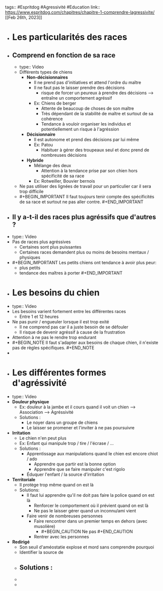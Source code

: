 tags:: #Espritdog #Agressivité #Education 
link:: https://www.espritdog.com/chapitres/chapitre-1-comprendre-lagressivite/
[[Feb 26th, 2023]]

- # Les particularités des races
- ## Comprend en fonction de sa race
	- type:: Video
	- Différents types de chiens
		- **Non-décisionnaires**
			- Il ne prend pas d'initiatives et attend l'ordre du maître
			- Il ne faut pas le laisser prendre des décisions
				- risque de forcer un peureux à prendre des décisions --> entraîne un comportement agréssif
			- Ex: Chiens de berger
				- Attente de beaucoup de choses de son maître
				- Très dépendant de la stabilité de maître et surtout de sa cohérence
				- Tendance à vouloir organiser les individus et potentiellement un risque à l'agréssion
		- **Décisionnaire**
			- Il est autonome et prend des décisions par lui même
			- Ex: Patou
				- Habituer à gérer des troupeaux seul et donc prend de nombreuses décisions
		- **Hybride**
			- Mélange des deux
				- Attention à la tendance prise par son chien hors spécificité de sa race
			- Ex: Rotweiller, Bouvier bernois
	- Ne pas utiliser des lignées de travail pour un particulier car il sera trop difficile
	- #+BEGIN_IMPORTANT
	  Il faut toujours tenir compte des spécificités de sa race et surtout ne pas aller contre.
	  #+END_IMPORTANT
- ## Il y a-t-il des races plus agréssifs que d'autres ?
- type:: Video
- Pas de races plus agréssives
	- Certaines sont plus puissantes
	- Certaines races demandent plus ou moins de besoins mentaux / physiques
- #+BEGIN_IMPORTANT
  Les petits chiens ont tendance à avoir plus peur: 
    - plus petits
    - tendance des maîtres à porter
  #+END_IMPORTANT
- # Les besoins du chien
- type:: Video
- Les besoins varient fortement entre les différentes races
	- Entre 1 et 12 heures
- Ne pas punir / engueuler lorsque il est trop exité
	- Il ne comprend pas car il a juste besoin de se défouler
	- Il risque de devenir agréssif à cause de la frustration
- Attention à ne pas le rendre trop endurant
- #+BEGIN_NOTE
  Il faut s'adapter aux besoins de chaque chien, il n'existe pas de règles spécifiques.
  #+END_NOTE
-
- # Les différentes formes d'agréssivité
- type:: Video
- **Douleur physique**
	- Ex: douleur à la jambe et il cours quand il voit un chien --> Association --> Agréssivité
	- Solutions :
		- Le noyer dans un groupe de chiens
		- Le laisser se promener et l'inviter à ne pas poursuivre
- **Irritation**
	- Le chien n'en peut plus
	- Ex: Enfant qui manipule trop / tire / l'écrase / ...
	- Solutions :
		- Apprentissage aux manipulations quand le chien est encore chiot / ado
			- Apprendre que partir est la bonne option
			- Apprendre que se faire manipuler c'est rigolo
		- Éduquer l'enfant / la source d'irritation
- **Territoriale**
	- Il protège trop même quand on est là
	- Solutions:
		- Il faut lui apprendre qu'il ne doit pas faire la police quand on est là
			- Renforcer le comportement où il prévient quand on est là
			- Ne pas le laisser gérer quand un inconnu/ami vient
		- Faire venir de nombreuses personnes
			- Faire rencontrer dans un premier temps en dehors (avec musolière)
				- #+BEGIN_CAUTION
				  Ne pas 
				  #+END_CAUTION
			- Rentrer avec les personnes
- **Redirigé**
	- Son seuil d'améostatie explose et mord sans comprendre pourquoi
	- Identifier la source de
	- Solutions :
		-
	-
	-